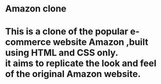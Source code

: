 <h1> Amazon clone <h1>
  
This is a clone of the popular e-commerce website Amazon ,built using HTML and CSS only. <br>it aims to replicate the look and feel of the original Amazon website.
